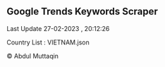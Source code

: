 

## Google Trends Keywords Scraper 
 
Last Update 27-02-2023 , 20:12:26

Country List :
VIETNAM.json



© Abdul Muttaqin 
